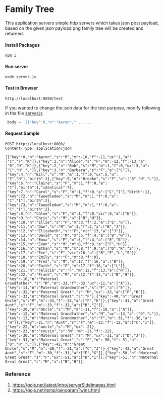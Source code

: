 # Family Tree

This application servers simple http servers which takes json post payload, based on the given json payload png family
tree will be created and returned.

#### Install Packages

```shell
npm i
```

#### Run server

```shell
node server.js
```

#### Test in Browser

```http request
http://localhost:8080/test
```

If you wanted to change the json data for the test purpose, modify following in the file [server.js](./server.js)

```javascript
 body = '[{"key":0,"n":"Aaron"," ......
```

#### Request Sample

```http request
POST http://localhost:8080/
Content-Type: application/json

[{"key":0,"n":"Aaron","s":"M","m":-10,"f":-11,"ux":1,"a":["C","F","K"]},{"key":1,"n":"Alice","s":"F","m":-12,"f":-13,"a":["B","H","K"]},{"key":2,"n":"Bob","s":"M","m":1,"f":0,"ux":3,"a":["C","H","L"]},{"key":3,"n":"Barbara","s":"F","a":["C"]},{"key":4,"n":"Bill","s":"M","m":1,"f":0,"ux":5,"a":["E","H"],"birth":1},{"key":5,"n":"Brooke","s":"F","a":["B","H","L"]},{"key":6,"n":"Claire","s":"F","m":1,"f":0,"a":["C"],"birth":1,"identical":7},{"key":7,"n":"Carol","s":"F","m":1,"f":0,"a":["C","I"],"birth":1},{"key":72,"n":"Tweedledee","s":"M","m":1,"f":0,"a":["C","I"],"birth":2},{"key":73,"n":"Tweedledum","s":"M","m":1,"f":0,"a":["C","I"],"birth":2},{"key":8,"n":"Chloe","s":"F","m":1,"f":0,"vir":9,"a":["E"]},{"key":9,"n":"Chris","s":"M","a":["B","H"]},{"key":10,"n":"Ellie","s":"F","m":3,"f":2,"a":["E","G"]},{"key":11,"n":"Dan","s":"M","m":3,"f":2,"a":["B","J"]},{"key":12,"n":"Elizabeth","s":"F","vir":13,"a":["J"]},{"key":13,"n":"David","s":"M","m":5,"f":4,"a":["B","H"]},{"key":14,"n":"Emma","s":"F","m":5,"f":4,"a":["E","G"]},{"key":15,"n":"Evan","s":"M","m":8,"f":9,"a":["F","H"]},{"key":16,"n":"Ethan","s":"M","m":8,"f":9,"a":["D","K","S"]},{"key":17,"n":"Eve","s":"F","vir":16,"a":["B","F","L","S"]},{"key":18,"n":"Emily","s":"F","m":8,"f":9},{"key":19,"n":"Fred","s":"M","m":17,"f":16,"a":["B"]},{"key":20,"n":"Faith","s":"F","m":17,"f":16,"a":["L"]},{"key":21,"n":"Felicia","s":"F","m":12,"f":13,"a":["H"]},{"key":22,"n":"Frank","s":"M","m":12,"f":13,"a":["B","H"]},{"key":-10,"n":"Paternal Grandfather","s":"M","m":-33,"f":-32,"ux":-11,"a":["A"]},{"key":-11,"n":"Paternal Grandmother","s":"F","a":["E"]},{"key":-32,"n":"Paternal Great","s":"M","ux":-33,"a":["F","H"]},{"key":-33,"n":"Paternal Great","s":"F"},{"key":-40,"n":"Great Uncle","s":"M","m":-33,"f":-32,"a":["F","H"]},{"key":-41,"n":"Great Aunt","s":"F","m":-33,"f":-32,"a":["B","I"]},{"key":-20,"n":"Uncle","s":"M","m":-11,"f":-10,"a":["A"]},{"key":-12,"n":"Maternal Grandfather","s":"M","ux":-13,"a":["D","L"]},{"key":-13,"n":"Maternal Grandmother","s":"F","m":-31,"f":-30,"a":["H"]},{"key":-21,"n":"Aunt","s":"F","m":-13,"f":-12,"a":["C","I"]},{"key":-22,"n":"uncle","s":"M","ux":-21},{"key":-23,"n":"cousin","s":"M","m":-21,"f":-22},{"key":-30,"n":"Maternal Great","s":"M","ux":-31,"a":["D","J"]},{"key":-31,"n":"Maternal Great","s":"F","m":-50,"f":-51,"a":["B","H","L"]},{"key":-42,"n":"Great Uncle","s":"M","m":-30,"f":-31,"a":["C","J"]},{"key":-43,"n":"Great Aunt","s":"F","m":-30,"f":-31,"a":["E","G"]},{"key":-50,"n":"Maternal Great Great","s":"F","ux":-51,"a":["D","I"]},{"key":-51,"n":"Maternal Great Great","s":"M","a":["B","H"]}]
```

### Reference

1. https://gojs.net/latest/intro/serverSideImages.html
2. https://gojs.net/temp/genogramTwins.html
